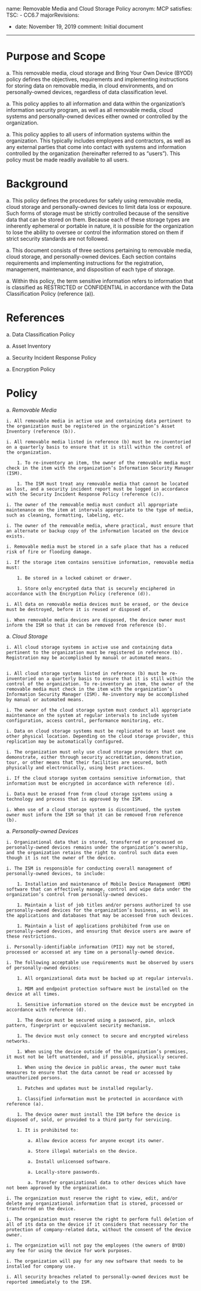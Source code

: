 name: Removable Media and Cloud Storage Policy
acronym: MCP
satisfies:
  TSC:
    - CC6.7
majorRevisions:
  - date: November 19, 2019
    comment: Initial document
---

# Purpose and Scope

a. This removable media, cloud storage and Bring Your Own Device (BYOD) policy defines the objectives, requirements and implementing instructions for storing data on removable media, in cloud environments, and on personally-owned devices, regardless of data classification level.

a. This policy applies to all information and data within the organization’s information security program, as well as all removable media, cloud systems and personally-owned devices either owned or controlled by the organization.

a. This policy applies to all users of information systems within the organization. This typically includes employees and contractors, as well as any external parties that come into contact with systems and information controlled by the organization (hereinafter referred to as “users”). This policy must be made readily available to all users.

# Background

a. This policy defines the procedures for safely using  removable media, cloud storage and personally-owned devices to limit data loss or exposure.  Such forms of storage must be strictly controlled because of the sensitive data that can be stored on them. Because each of these storage types are inherently ephemeral or portable in nature, it is possible for the organization to lose the ability to oversee or control the information stored on them if strict security standards are not followed.

a. This document consists of three sections pertaining to removable media, cloud storage, and personally-owned devices. Each section contains requirements and implementing instructions for the registration, management, maintenance, and disposition of each type of storage.

a. Within this policy, the term sensitive information refers to information that is classified as RESTRICTED or CONFIDENTIAL in accordance with the Data Classification Policy (reference (a)).

# References

a. Data Classification Policy

a. Asset Inventory

a. Security Incident Response Policy

a. Encryption Policy

# Policy

a. *Removable Media*

    i. All removable media in active use and containing data pertinent to the organization must be registered in the organization’s Asset Inventory (reference (b)).

    i. All removable media listed in reference (b) must be re-inventoried on a quarterly basis to ensure that it is still within the control of the organization.

        1. To re-inventory an item, the owner of the removable media must check in the item with the organization’s Information Security Manager (ISM).

        1. The ISM must treat any removable media that cannot be located as lost, and a security incident report must be logged in accordance with the Security Incident Response Policy (reference (c)).

    i. The owner of the removable media must conduct all appropriate maintenance on the item at intervals appropriate to the type of media, such as cleaning, formatting, labeling, etc.

    i. The owner of the removable media, where practical, must ensure that an alternate or backup copy of the information located on the device exists.

    i. Removable media must be stored in a safe place that has a reduced risk of fire or flooding damage.

    i. If the storage item contains sensitive information, removable media must:

        1. Be stored in a locked cabinet or drawer.

        1. Store only encrypted data that is securely enciphered in accordance with the Encryption Policy (reference (d)).

    i. All data on removable media devices must be erased, or the device must be destroyed, before it is reused or disposed of.

    i. When removable media devices are disposed, the device owner must inform the ISM so that it can be removed from reference (b).

a. *Cloud Storage*

    i. All cloud storage systems in active use and containing data pertinent to the organization must be registered in reference (b). Registration may be accomplished by manual or automated means.


    i. All cloud storage systems listed in reference (b) must be re-inventoried on a quarterly basis to ensure that it is still within the control of the organization. To re-inventory an item, the owner of the removable media must check in the item with the organization’s Information Security Manager (ISM). Re-inventory may be accomplished by manual or automated means.

    i. The owner of the cloud storage system must conduct all appropriate maintenance on the system at regular intervals to include system configuration, access control, performance monitoring, etc.

    i. Data on cloud storage systems must be replicated to at least one other physical location. Depending on the cloud storage provider, this replication may be automatically configured.

    i. The organization must only use cloud storage providers that can demonstrate, either through security accreditation, demonstration, tour, or other means that their facilities are secured, both physically and electronically, using best practices.

    i. If the cloud storage system contains sensitive information, that information must be encrypted in accordance with reference (d).

    i. Data must be erased from from cloud storage systems using a technology and process that is approved by the ISM.

    i. When use of a cloud storage system is discontinued, the system owner must inform the ISM so that it can be removed from reference (b).

a. *Personally-owned Devices*

    i. Organizational data that is stored, transferred or processed on personally-owned devices remains under the organization’s ownership, and the organization retains the right to control such data even though it is not the owner of the device.

    i. The ISM is responsible for conducting overall management of personally-owned devices, to include:

        1. Installation and maintenance of Mobile Device Management (MDM) software that can effectively manage, control and wipe data under the organization’s control from personally-owned devices.

        1. Maintain a list of job titles and/or persons authorized to use personally-owned devices for the organization’s business, as well as the applications and databases that may be accessed from such devices.

        1. Maintain a list of applications prohibited from use on personally-owned devices, and ensuring that device users are aware of these restrictions.

    i. Personally-identifiable information (PII) may not be stored, processed or accessed at any time on a personally-owned device.

    i. The following acceptable use requirements must be observed by users of personally-owned devices:

        1. All organizational data must be backed up at regular intervals.

        1. MDM and endpoint protection software must be installed on the device at all times.

        1. Sensitive information stored on the device must be encrypted in accordance with reference (d).

        1. The device must be secured using a password, pin, unlock pattern, fingerprint or equivalent security mechanism.

        1. The device must only connect to secure and encrypted wireless networks.

        1. When using the device outside of the organization’s premises, it must not be left unattended, and if possible, physically secured.

        1. When using the device in public areas, the owner must take measures to ensure that the data cannot be read or accessed by unauthorized persons.

        1. Patches and updates must be installed regularly.

        1. Classified information must be protected in accordance with reference (a).

        1. The device owner must install the ISM before the device is disposed of, sold, or provided to a third party for servicing.

        1. It is prohibited to:

            a. Allow device access for anyone except its owner.

            a. Store illegal materials on the device.

            a. Install unlicensed software.

            a. Locally-store passwords.

            a. Transfer organizational data to other devices which have not been approved by the organization.

    i. The organization must reserve the right to view, edit, and/or delete any organizational information that is stored, processed or transferred on the device.

    i. The organization must reserve the right to perform full deletion of all of its data on the device if it considers that necessary for the protection of company-related data, without the consent of the device owner.

    i. The organization will not pay the employees (the owners of BYOD) any fee for using the device for work purposes.

    i. The organization will pay for any new software that needs to be installed for company use.

    i. All security breaches related to personally-owned devices must be reported immediately to the ISM.
